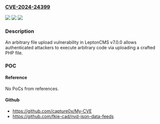 ### [CVE-2024-24399](https://cve.mitre.org/cgi-bin/cvename.cgi?name=CVE-2024-24399)
![](https://img.shields.io/static/v1?label=Product&message=n%2Fa&color=blue)
![](https://img.shields.io/static/v1?label=Version&message=n%2Fa&color=blue)
![](https://img.shields.io/static/v1?label=Vulnerability&message=n%2Fa&color=brighgreen)

### Description

An arbitrary file upload vulnerability in LeptonCMS v7.0.0 allows authenticated attackers to execute arbitrary code via uploading a crafted PHP file.

### POC

#### Reference
No PoCs from references.

#### Github
- https://github.com/capture0x/My-CVE
- https://github.com/fkie-cad/nvd-json-data-feeds

